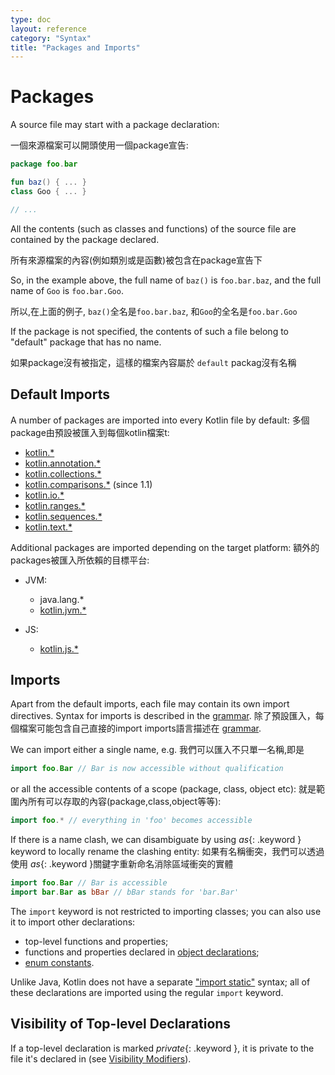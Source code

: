 ```yaml
---
type: doc
layout: reference
category: "Syntax"
title: "Packages and Imports"
---
```


# Packages

A source file may start with a package declaration:

一個來源檔案可以開頭使用一個package宣告:
``` kotlin
package foo.bar

fun baz() { ... }
class Goo { ... }

// ...
```
All the contents (such as classes and functions) of the source file are contained by the package declared.

所有來源檔案的內容(例如類別或是函數)被包含在package宣告下

So, in the example above, the full name of `baz()` is `foo.bar.baz`, and the full name of `Goo` is `foo.bar.Goo`. 

所以,在上面的例子, `baz()`全名是`foo.bar.baz`, 和`Goo`的全名是`foo.bar.Goo`

If the package is not specified, the contents of such a file belong to "default" package that has no name.

如果package沒有被指定，這樣的檔案內容屬於 `default` packag沒有名稱

## Default Imports

A number of packages are imported into every Kotlin file by default:
多個package由預設被匯入到每個kotlin檔案t:

- [kotlin.*](https://kotlinlang.org/api/latest/jvm/stdlib/kotlin/index.html)
- [kotlin.annotation.*](https://kotlinlang.org/api/latest/jvm/stdlib/kotlin.annotation/index.html)
- [kotlin.collections.*](https://kotlinlang.org/api/latest/jvm/stdlib/kotlin.collections/index.html)
- [kotlin.comparisons.*](https://kotlinlang.org/api/latest/jvm/stdlib/kotlin.comparisons/index.html)  (since 1.1)
- [kotlin.io.*](https://kotlinlang.org/api/latest/jvm/stdlib/kotlin.io/index.html)
- [kotlin.ranges.*](https://kotlinlang.org/api/latest/jvm/stdlib/kotlin.ranges/index.html)
- [kotlin.sequences.*](https://kotlinlang.org/api/latest/jvm/stdlib/kotlin.sequences/index.html)
- [kotlin.text.*](https://kotlinlang.org/api/latest/jvm/stdlib/kotlin.text/index.html)

Additional packages are imported depending on the target platform:
額外的packages被匯入所依賴的目標平台:
- JVM:
  - java.lang.*
  - [kotlin.jvm.*](https://kotlinlang.org/api/latest/jvm/stdlib/kotlin.jvm/index.html)

- JS:    
  - [kotlin.js.*](https://kotlinlang.org/api/latest/jvm/stdlib/kotlin.js/index.html)

## Imports

Apart from the default imports, each file may contain its own import directives.
Syntax for imports is described in the [grammar](grammar.md#import).
除了預設匯入，每個檔案可能包含自己直接的import
imports語言描述在 [grammar](grammar.md#import).

We can import either a single name, e.g.
我們可以匯入不只單一名稱,即是
``` kotlin
import foo.Bar // Bar is now accessible without qualification
```

or all the accessible contents of a scope (package, class, object etc):
就是範圍內所有可以存取的內容(package,class,object等等):
``` kotlin
import foo.* // everything in 'foo' becomes accessible
```

If there is a name clash, we can disambiguate by using *as*{: .keyword } keyword to locally rename the clashing entity:
如果有名稱衝突，我們可以透過使用 *as*{: .keyword }關鍵字重新命名消除區域衝突的實體


``` kotlin
import foo.Bar // Bar is accessible
import bar.Bar as bBar // bBar stands for 'bar.Bar'
```


The `import` keyword is not restricted to importing classes; you can also use it to import other declarations:

  * top-level functions and properties;
  * functions and properties declared in [object declarations](object-declarations.html#object-declarations);
  * [enum constants](enum-classes.html).

Unlike Java, Kotlin does not have a separate ["import static"](https://docs.oracle.com/javase/8/docs/technotes/guides/language/static-import.html) syntax; all of these declarations are imported using the regular `import` keyword.

## Visibility of Top-level Declarations

If a top-level declaration is marked *private*{: .keyword }, it is private to the file it's declared in (see [Visibility Modifiers](visibility-modifiers.html)).
